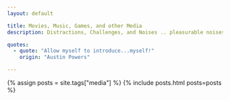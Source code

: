 ```yaml
---
layout: default

title: Movies, Music, Games, and other Media
description: Distractions, Challenges, and Noises .. pleasurable noises

quotes:
  - quote: "Allow myself to introduce...myself!"
    origin: "Austin Powers"

---
```


{% assign posts = site.tags["media"] %}
{% include posts.html posts=posts %}

